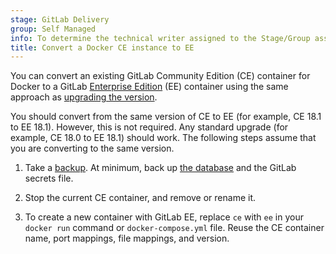 ```yaml
---
stage: GitLab Delivery
group: Self Managed
info: To determine the technical writer assigned to the Stage/Group associated with this page, see https://handbook.gitlab.com/handbook/product/ux/technical-writing/#assignments
title: Convert a Docker CE instance to EE
---
```


You can convert an existing GitLab Community Edition (CE) container for Docker
to a GitLab [Enterprise Edition](https://about.gitlab.com/pricing/) (EE) container
using the same approach as [upgrading the version](../docker/_index.md).

You should convert from the same version of CE to EE (for example, CE 18.1 to EE 18.1).
However, this is not required. Any standard upgrade (for example, CE 18.0 to EE 18.1) should work.
The following steps assume that you are converting to the same version.

1. Take a [backup](../../install/docker/backup.md). At minimum, back up [the database](../../install/docker/backup.md#create-a-database-backup) and
   the GitLab secrets file.

1. Stop the current CE container, and remove or rename it.

1. To create a new container with GitLab EE,
   replace `ce` with `ee` in your `docker run` command or `docker-compose.yml` file.
   Reuse the CE container name, port mappings, file mappings, and version.
